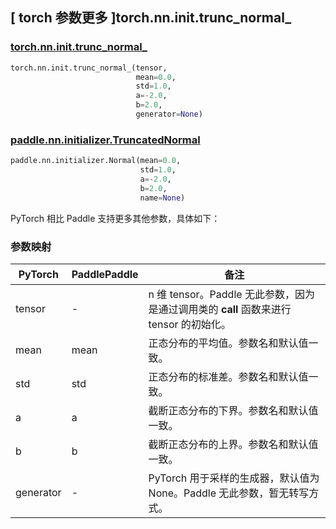 ## [ torch 参数更多 ]torch.nn.init.trunc_normal_

### [torch.nn.init.trunc_normal_](https://pytorch.org/docs/stable/nn.init.html#torch.nn.init.trunc_normal_)

```python
torch.nn.init.trunc_normal_(tensor,
                            mean=0.0,
                            std=1.0,
                            a=-2.0,
                            b=2.0,
                            generator=None)
```

### [paddle.nn.initializer.TruncatedNormal](https://www.paddlepaddle.org.cn/documentation/docs/zh/api/paddle/nn/initializer/TruncatedNormal_cn.html)

```python
paddle.nn.initializer.Normal(mean=0.0,
                             std=1.0,
                             a=-2.0,
                             b=2.0,
                             name=None)
```

PyTorch 相比 Paddle 支持更多其他参数，具体如下：

### 参数映射

| PyTorch       | PaddlePaddle | 备注                                                   |
| ------------- | ------------ | ------------------------------------------------------ |
| tensor        | -          | n 维 tensor。Paddle 无此参数，因为是通过调用类的 __call__ 函数来进行 tensor 的初始化。    |
| mean          |  mean          | 正态分布的平均值。参数名和默认值一致。               |
| std           |  std         | 正态分布的标准差。参数名和默认值一致。               |
| a           |  a         | 截断正态分布的下界。参数名和默认值一致。               |
| b           |  b         | 截断正态分布的上界。参数名和默认值一致。               |
| generator     |  -          | PyTorch 用于采样的生成器，默认值为 None。Paddle 无此参数，暂无转写方式。              |
